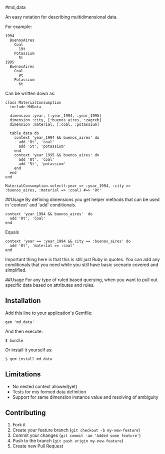 #md_data

An easy notation for describing multidimensional data.

For example:

```
1994      
  BuenosAires
    Coal
      19t
    Potassium
      5t
1995 
  BuenosAires
    Coal  
      8t
    Potassium
      6t
```

Can be written down as:

```
class MaterialConsumption
  include MdData

  dimension :year, [:year_1994, :year_1995]
  dimension :city, [:buenos_aires, :zagreb]
  dimension :material, [:coal, :potassium]

  table_data do
    context 'year_1994 && buenos_aires' do
      add '8t', 'coal'
      add '5t', 'potassium'
    end
    context 'year_1995 && buenos_aires' do
      add '8t', 'coal'
      add '5t', 'potassium'
    end
  end
end

MaterialConsumption.select(:year => :year_1994, :city => :buenos_aires, :material => :coal) #=> '8t'
```
##Usage
By defining dimensions you get helper methods that can be used in 'context' and 'add' conditionals.

```
context 'year_1994 && buenos_aires'  do
  add '8t', 'coal'
end
```

Equals

```
context 'year == :year_1994 && city == :buenos_aires' do
  add '8t', 'material == :coal'
end
```

Important thing here is that this is still just Ruby in quotes. You can add any conditionals that you need
while you still have basic scenario covered and simplified.

##Usage
For any type of ruled based querying, when you want to pull out specific data based on attributes and rules.

## Installation

Add this line to your application's Gemfile:

    gem 'md_data'

And then execute:

    $ bundle

Or install it yourself as:

    $ gem install md_data

## Limitations

* No nested context allowed(yet)
* Tests for mis formed data definition
* Support for same dimension instance value and resolving of ambiguity

## Contributing

1. Fork it
2. Create your feature branch (`git checkout -b my-new-feature`)
3. Commit your changes (`git commit -am 'Added some feature'`)
4. Push to the branch (`git push origin my-new-feature`)
5. Create new Pull Request
